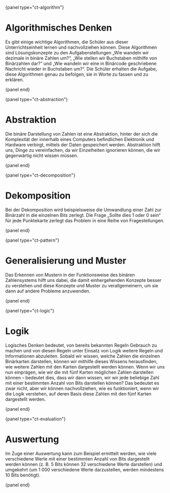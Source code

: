 {panel type="ct-algorithm"}

# Algorithmisches Denken

Es gibt einige wichtige Algorithmen, die Schüler aus dieser Unterrichtseinheit lernen und nachvollziehen können. Diese Algorithmen sind Lösungskonzepte zu den Aufgabenstellungen „Wie wandeln wir dezimale in binäre Zahlen um?“, „Wie stellen wir Buchstaben mithilfe von Binärzahlen dar?“ und „Wie wandeln wir eine in Binärcode geschriebene Nachricht wieder in Buchstaben um?“. Die Schüler erhalten die Aufgabe, diese Algorithmen genau zu befolgen, sie in Worte zu fassen und zu erklären.

{panel end}

{panel type="ct-abstraction"}

# Abstraktion

Die binäre Darstellung von Zahlen ist eine Abstraktion, hinter der sich die Komplexität der innerhalb eines Computers befindlichen Elektronik und Hardware verbirgt, mittels der Daten gespeichert werden. Abstraktion hilft uns, Dinge zu vereinfachen, da wir Einzelheiten ignorieren können, die wir gegenwärtig nicht wissen müssen.

{panel end}

{panel type="ct-decomposition"}

# Dekomposition

Bei der Dekomposition wird beispielsweise die Umwandlung einer Zahl zur Binärzahl in die einzelnen Bits zerlegt. Die Frage „Sollte dies 1 oder 0 sein“ für jede Punktekarte zerlegt das Problem in eine Reihe von Fragestellungen.

{panel end}

{panel type="ct-pattern"}

# Generalisierung und Muster

Das Erkennen von Mustern in der Funktionsweise des binären Zahlensystems hilft uns dabei, die damit einhergehenden Konzepte besser zu verstehen und diese Konzepte und Muster zu verallgemeinern, um sie dann auf andere Probleme anzuwenden.

{panel end}

{panel type="ct-logic"}

# Logik

Logisches Denken bedeutet, von bereits bekannten Regeln Gebrauch zu machen und von diesen Regeln unter Einsatz von Logik weitere Regeln und Informationen abzuleiten. Sobald wir wissen, welche Zahlen die einzelnen Binärkarten darstellen, können wir mithilfe dieses Wissens herausfinden, wie weitere Zahlen mit den Karten dargestellt werden können. Wenn wir uns nun einprägen, wie wir die mit fünf Karten möglichen Zahlen darstellen können – bedeutet dies, dass wir dann wissen, wir wir jede beliebige Zahl mit einer bestimmten Anzahl von Bits darstellen können? Das bedeutet es zwar nicht, aber wir können nachvollziehen, wie es funktioniert, wenn wir die Logik verstehen, auf deren Basis diese Zahlen mit den fünf Karten dargestellt werden.

{panel end}

{panel type="ct-evaluation"}

# Auswertung

Im Zuge einer Auswertung kann zum Beispiel ermittelt werden, wie viele verschiedene Werte mit einer bestimmten Anzahl von Bits dargestellt werden können (z. B. 5 Bits können 32 verschiedene Werte darstellen) und umgekehrt (um 1 000 verschiedene Werte darzustellen, werden mindestens 10 Bits benötigt).

{panel end}